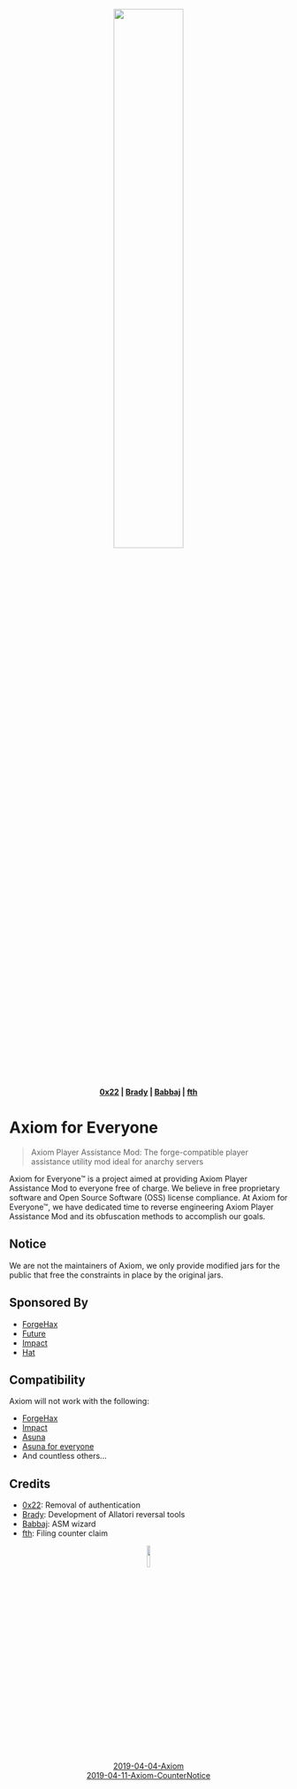 <!-- Yeah... I love HTML, so what? -->
<p align="center">
 <img src ="https://i.imgur.com/DlPOE6J.png" width="50%" height="50%"/>
 <br>
 <b>
  <a href="https://github.com/0-x-2-2">0x22</a> |
  <a href="https://github.com/ZeroMemes">Brady</a> |
  <a href="https://github.com/babbaj">Babbaj</a> |
  <a href="https://github.com/wine">fth</a>
 </b>
</p>

# Axiom for Everyone

> Axiom Player Assistance Mod: The forge-compatible player assistance utility mod ideal for anarchy servers

Axiom for Everyone™ is a project aimed at providing Axiom Player Assistance Mod to everyone free of charge. We believe in free proprietary
software and Open Source Software (OSS) license compliance. At Axiom for Everyone™, we have dedicated time to reverse engineering Axiom
Player Assistance Mod and its obfuscation methods to accomplish our goals.

## Notice

We are not the maintainers of Axiom, we only provide modified jars for the public that free the constraints in place by the original jars.

## Sponsored By

 - [ForgeHax](https://github.com/fr1kin/ForgeHax)
 - [Future](https://www.futureclient.net/)
 - [Impact](https://impactdevelopment.github.io/)
 - [Hat](https://wine.github.io/hat/)

## Compatibility

Axiom will not work with the following:
 - [ForgeHax](https://github.com/fr1kin/ForgeHax)
 - [Impact](https://impactdevelopment.github.io/)
 - [Asuna](https://www.github.com/ZeroMemes/Asuna/)
 - [Asuna for everyone](https://github.com/national/asuna-for-everyone)
 - And countless others...
 
 ## Credits
 
 - [0x22](https://github.com/0-x-2-2): Removal of authentication
 - [Brady](https://github.com/ZeroMemes): Development of Allatori reversal tools
 - [Babbaj](https://github.com/babbaj): ASM wizard
 - [fth](https://github.com/wine): Filing counter claim

<p align="center">
 <img src ="https://i.imgur.com/YYgVHOe.png" width="10%" height="10%"/>
 <br>
 <a href="https://github.com/github/dmca/blob/master/2019/04/2019-04-04-Axiom.md">2019-04-04-Axiom<a/>
 <br>
 <a href="https://github.com/github/dmca/blob/master/2019/04/2019-04-11-Axiom-CounterNotice.md">2019-04-11-Axiom-CounterNotice<a/>
</p>
